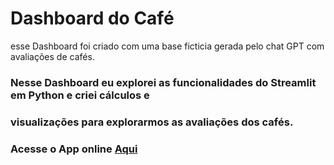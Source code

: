 # Dashboard do Café
  esse Dashboard foi criado com uma base ficticia gerada pelo chat GPT com avaliações de cafés.

### Nesse Dashboard eu explorei as funcionalidades do Streamlit em Python e criei cálculos e 
### visualizações para explorarmos as avaliações dos cafés.

### Acesse o App online [Aqui](https://avalcafebrasileiro.streamlit.app/)
